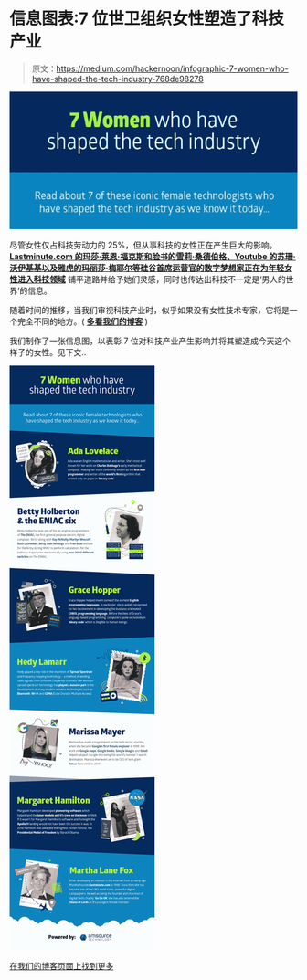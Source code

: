 # 信息图表:7 位世卫组织女性塑造了科技产业

> 原文：<https://medium.com/hackernoon/infographic-7-women-who-have-shaped-the-tech-industry-768de98278>

![](img/d00135e615375e056916f9feafd94cd4.png)

尽管女性仅占科技劳动力的 25%，但从事科技的女性正在产生巨大的影响。[**Lastminute.com 的玛莎·莱恩·福克斯和脸书的雪莉·桑德伯格、Youtube 的苏珊·沃伊基基以及雅虎的玛丽莎·梅耶尔等硅谷首席运营官的数字梦想家正在为年轻女性进入科技领域**](http://www.amsourcetechnology.com/news/7-iconic-women-who-have-shaped-the-technology-industry-72652212243) 铺平道路并给予她们灵感，同时也传达出科技不一定是‘男人的世界’的信息。

随着时间的推移，当我们审视科技产业时，似乎如果没有女性技术专家，它将是一个完全不同的地方。( [**多看我们的博客**](http://www.amsourcetechnology.com/news/7-iconic-women-who-have-shaped-the-technology-industry-72652212243) )

我们制作了一张信息图，以表彰 7 位对科技产业产生影响并将其塑造成今天这个样子的女性。见下文..

![](img/450bbe239a810bfef3a7767b8bc02780.png)

[在我们的博客页面上找到更多](http://www.amsourcetechnology.com/news/infographic-7-women-who-have-shaped-the-tech-industry-72752151453)
